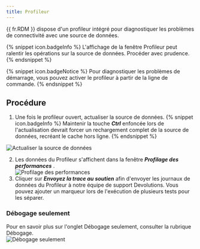 ```yaml
---
title: Profileur
---
```

{{ fr.RDM }} dispose d'un profileur intégré pour diagnostiquer les problèmes de connectivité avec une source de données. 

{% snippet icon.badgeInfo %} 
L'affichage de la fenêtre Profileur peut ralentir les opérations sur la source de données. Procéder avec prudence. 
{% endsnippet %}
 
{% snippet icon.badgeNotice %} 
Pour diagnostiquer les problèmes de démarrage, vous pouvez activer le profileur à partir de la ligne de commande. 
{% endsnippet %}
 
## Procédure 

1. Une fois le profileur ouvert, actualiser la source de données. 
{% snippet icon.badgeInfo %} 
Maintenir la touche ***Ctrl*** enfoncée lors de l'actualisation devrait forcer un rechargement complet de la source de données, recréant le cache hors ligne. 
{% endsnippet %}
 
![Actualiser la source de données](https://webdevolutions.azureedge.net/docs/fr/rdm/windows/clip10438.png) 

2. Les données du Profileur s'affichent dans la fenêtre ***Profilage des performances*** .  
![Profilage des performances](https://webdevolutions.azureedge.net/docs/fr/rdm/windows/clip10442.png) 
1. Cliquer sur ***Envoyez la trace au soutien*** afin d'envoyer les journaux de données du Profileur à notre équipe de support Devolutions. Vous pouvez ajouter un marqueur lors de l'exécution de plusieurs tests pour les séparer. 

### Débogage seulement 

Pour en savoir plus sur l'onglet Débogage seulement, consulter la rubrique Débogage.  
![Débogage seulement](https://webdevolutions.azureedge.net/docs/fr/rdm/windows/clip10443.png) 

